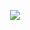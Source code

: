 <p align="center">
  <img src="https://github.com/salimizel/salimizel/blob/master/cf9d4e2580ea5d224828d4614cd187d1.gif">
</p>
